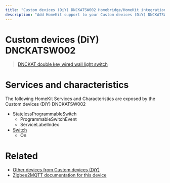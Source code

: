 ```yaml
---
title: "Custom devices (DiY) DNCKATSW002 Homebridge/HomeKit integration"
description: "Add HomeKit support to your Custom devices (DiY) DNCKATSW002, using Homebridge, Zigbee2MQTT and homebridge-z2m."
---
```

<!---
This file has been GENERATED using src/docgen/docgen.ts
DO NOT EDIT THIS FILE MANUALLY!
-->
# Custom devices (DiY) DNCKATSW002
> [DNCKAT double key wired wall light switch](https://github.com/dzungpv/dnckatsw00x/)


# Services and characteristics
The following HomeKit Services and Characteristics are exposed by
the Custom devices (DiY) DNCKATSW002

* [StatelessProgrammableSwitch](../../action.md)
  * ProgrammableSwitchEvent
  * ServiceLabelIndex
* [Switch](../../switch.md)
  * On


# Related
* [Other devices from Custom devices (DiY)](../index.md#custom_devices_diy)
* [Zigbee2MQTT documentation for this device](https://www.zigbee2mqtt.io/devices/DNCKATSW002.html)